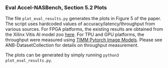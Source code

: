 ### Eval Accel-NASBench, Section 5.2 Plots


The file `plot_eval_results.py` generates the plots in Figure 5 of the paper. The script uses hardcoded values of accuracy/latency/throughput from various sources. For FPGA platforms, the existing results are obtained from the Xilinx Vitis AI model zoo [here](https://xilinx.github.io/Vitis-AI/docs/reference/ModelZoo_VAI3.0_Github_web.htm). For TPU and GPU platforms, the throughput were measured using [TIMM Pytorch Image Models](https://github.com/huggingface/pytorch-image-models). Please see ANB-DatasetCollection for details on throughput measurement.

The plots can be generated by simply running `python3 plot_eval_results.py`.

